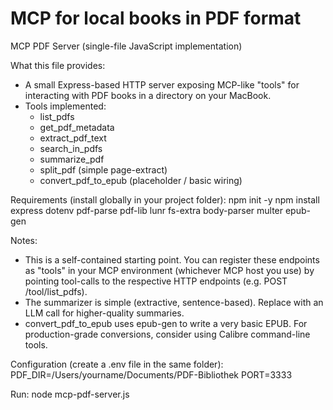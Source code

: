 # MCP for local books in PDF format

MCP PDF Server (single-file JavaScript implementation)

What this file provides:
- A small Express-based HTTP server exposing MCP-like "tools" for interacting with PDF books
  in a directory on your MacBook.
- Tools implemented:
  - list_pdfs
  - get_pdf_metadata
  - extract_pdf_text
  - search_in_pdfs
  - summarize_pdf
  - split_pdf (simple page-extract)
  - convert_pdf_to_epub (placeholder / basic wiring)

Requirements (install globally in your project folder):
  npm init -y
  npm install express dotenv pdf-parse pdf-lib lunr fs-extra body-parser multer epub-gen

Notes:
- This is a self-contained starting point. You can register these endpoints as "tools"
  in your MCP environment (whichever MCP host you use) by pointing tool-calls to the
  respective HTTP endpoints (e.g. POST /tool/list_pdfs).
- The summarizer is simple (extractive, sentence-based). Replace with an LLM call
  for higher-quality summaries.
- convert_pdf_to_epub uses epub-gen to write a very basic EPUB. For production-grade
  conversions, consider using Calibre command-line tools.

Configuration (create a .env file in the same folder):
  PDF_DIR=/Users/yourname/Documents/PDF-Bibliothek
  PORT=3333

Run:
  node mcp-pdf-server.js
